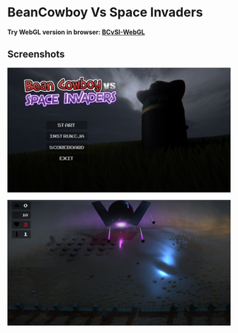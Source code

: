# BeanCowboy Vs Space Invaders
**Try WebGL version in browser: [BCvSI-WebGL](https://magicznyprzemek.github.io/BCvSI-WebGL/)**
## Screenshots
![screenshot1](img/p1.PNG)

![screenshot2](img/p2.PNG)
